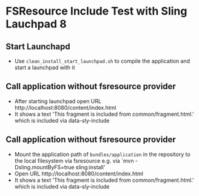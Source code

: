 FSResource Include Test with Sling Lauchpad 8
=============================================

Start Launchapd
---------------

* Use `clean_install_start_launchpad.sh` to compile the application and start a launchpad with it


Call application without fsresource provider
--------------------------------------------

* After starting launchpad open URL http://localhost:8080/content/index.html
* It shows a text 'This fragment is included from common/fragment.html.' which is included via data-sly-include

Call application without fsresource provider
--------------------------------------------

* Mount the application path of `bundles/application` in the repository to the local filesystem via fsresource e.g. via
  `mvn -Dsling.mountByFS=true sling:install'
* Open URL http://localhost:8080/content/index.html
* It shows a text 'This fragment is included from common/fragment.html.' which is included via data-sly-include
